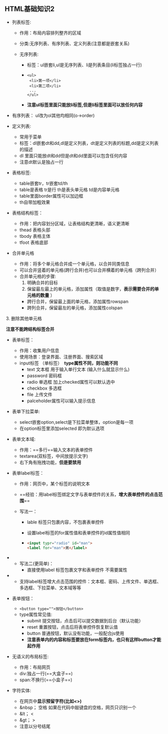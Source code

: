 ## HTML基础知识2

* 列表标签:

  * 作用：布局内容排列整齐的区域
  
  * 分类:无序列表、有序列表、定义列表(注意都是嵌套关系)
  
  * 无序列表:
  
    * 标签：ul嵌套li,ul是无序列表、li是列表条目(li标签独占一行)
  
    * ```
      <ul>
       <li>第一项</li>
       <li>第二项</li>
       ...
      </ul> 
      ```
  
    * **注意ul标签里面只能放li标签,但是li标签里面可以放任何内容**
  
* 有序列表：
  ul改为ol其他均相同(o->order)

* 定义列表:
  * 常用于菜单
  * 标签：dl嵌套dt和dd,dl是定义列表，dt是定义列表的标题,dd是定义列表的描述
  * dl 里面只能放dt和dd但是dt和dd里面可以包含任何内容
  * 注意dt默认是独占一行

* 表格标签:
  * table嵌套tr，tr嵌套td/th
  * table是表格 tr是行 th是表头单元格 td是内容单元格
  * table里面border属性可以加边框
  * th自带加粗效果

* 表格结构标签：
  * 作用：把内容划分区域，让表格结构更清晰，语义更清晰
  * thead 表格头部
  * tbody 表格主体
  * tfoot  表格底部

* 合并单元格
  * 作用：将多个单元格合并成一个单元格，以合并同类信息
  * 可以合并竖着的单元格(跨行合并)也可以合并横着的单元格（跨列合并）
  * 合并单元格的步骤:
    1. 明确合并的目标
    2.  保留最左最上的单元格，添加属性（取值是数字，**表示需要合并的单元格的数量** ）
       - 跨行合并，保留最上面的单元格，添加属性rowspan
       - 跨列合并，保留最左的单元格，添加属性colspan

​                 3. 删除其他单元格

​	**注意不能跨结构标签合并**

* 表单标签：
  * 作用：收集用户信息
  * 使用场景：登录界面、注册界面、搜索区域
  * input标签 （单标签）　**type属性不同，则功能不同**
    * text 文本框 用于输入单行文本 (输入什么就显示什么)
    * password 密码框
    * radio 单选框  加上checked属性可以默认选中
    * checkbox 多选框
    * file 上传文件
    * palceholder属性可以输入提示信息
  
* 表单下拉菜单:
  * select嵌套option,select是下拉菜单整体，option是每一项
  * 在option标签里添加selected 即为默认选项

* 表单文本域:
  * 作用：==多行==输入文本的表单控件
  * textarea(双标签，中间放提示文字)
  * 右下角有拖拽功能，**但是要禁用**

* 表单label标签：

  * 作用：网页中，某个标签的说明文本

  * ==经验：用label标签绑定文字与表单控件的关系，**增大表单控件的点击范围**==

  * 写法一：

    * lable 标签只包裹内容，不包裹表单控件

    * 设置label标签的for属性值和表单控件的id属性值相同

    * ```html
      <input typr="radio" id="man">
      <label for="man">男</label>
      ```

* * 写法二(更简单)：
    * 直接使用label 标签包裹文字和表单控件 不需要属性

* * 支持label标签增大点击范围的控件：文本框、密码、上传文件、单选框、多选框、下拉菜单、文本域等等

* 表单按钮：
  * `<button type="">按钮</button>`
  * type属性常见值:
    * submit 提交按钮，点击后可以提交数据到后台（默认功能）
    * reset 重置按钮，点击后将表单控件恢复默认值
    * button 普通按钮，默认没有功能，一般配合js使用
    * **注意表单内的内容和标签要放在form标签内，也只有这样button才能起作用**

* 无语义的布局标签:
  * 作用：布局网页
  * div:独占一行(==大盒子==)
  * span:不换行(==小盒子==)

* 字符实体:
  * 在网页中**显示预留字符(比如<>)**
  * &nbsp； 空格 如果在代码中敲键盘的空格，网页只识别一个
  * &lt； <
  * &gt； >
  * 注意以分号结尾